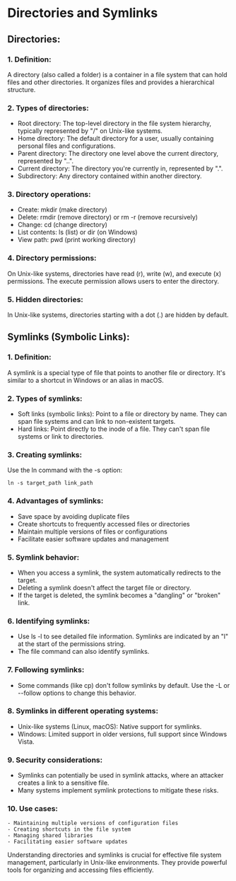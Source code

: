 # Directories and Symlinks

## Directories:

### 1. Definition:
   A directory (also called a folder) is a container in a file system that can hold files and other directories. It organizes files and provides a hierarchical structure.

### 2. Types of directories:
   - Root directory: The top-level directory in the file system hierarchy, typically represented by "/" on Unix-like systems.
   - Home directory: The default directory for a user, usually containing personal files and configurations.
   - Parent directory: The directory one level above the current directory, represented by "..".
   - Current directory: The directory you're currently in, represented by ".".
   - Subdirectory: Any directory contained within another directory.

### 3. Directory operations:
   - Create: mkdir (make directory)
   - Delete: rmdir (remove directory) or rm -r (remove recursively)
   - Change: cd (change directory)
   - List contents: ls (list) or dir (on Windows)
   - View path: pwd (print working directory)

### 4. Directory permissions:
   On Unix-like systems, directories have read (r), write (w), and execute (x) permissions. The execute permission allows users to enter the directory.

### 5. Hidden directories:
   In Unix-like systems, directories starting with a dot (.) are hidden by default.

## Symlinks (Symbolic Links):

### 1. Definition:
   A symlink is a special type of file that points to another file or directory. It's similar to a shortcut in Windows or an alias in macOS.

### 2. Types of symlinks:
   - Soft links (symbolic links): Point to a file or directory by name. They can span file systems and can link to non-existent targets.
   - Hard links: Point directly to the inode of a file. They can't span file systems or link to directories.

### 3. Creating symlinks:
   Use the ln command with the -s option:
   ```
   ln -s target_path link_path
   ```

### 4. Advantages of symlinks:
   - Save space by avoiding duplicate files
   - Create shortcuts to frequently accessed files or directories
   - Maintain multiple versions of files or configurations
   - Facilitate easier software updates and management

### 5. Symlink behavior:
   - When you access a symlink, the system automatically redirects to the target.
   - Deleting a symlink doesn't affect the target file or directory.
   - If the target is deleted, the symlink becomes a "dangling" or "broken" link.

### 6. Identifying symlinks:
   - Use ls -l to see detailed file information. Symlinks are indicated by an "l" at the start of the permissions string.
   - The file command can also identify symlinks.

### 7. Following symlinks:
   - Some commands (like cp) don't follow symlinks by default. Use the -L or --follow options to change this behavior.

### 8. Symlinks in different operating systems:
   - Unix-like systems (Linux, macOS): Native support for symlinks.
   - Windows: Limited support in older versions, full support since Windows Vista.

### 9. Security considerations:
   - Symlinks can potentially be used in symlink attacks, where an attacker creates a link to a sensitive file.
   - Many systems implement symlink protections to mitigate these risks.

### 10. Use cases:
    - Maintaining multiple versions of configuration files
    - Creating shortcuts in the file system
    - Managing shared libraries
    - Facilitating easier software updates

Understanding directories and symlinks is crucial for effective file system management, particularly in Unix-like environments. They provide powerful tools for organizing and accessing files efficiently.
